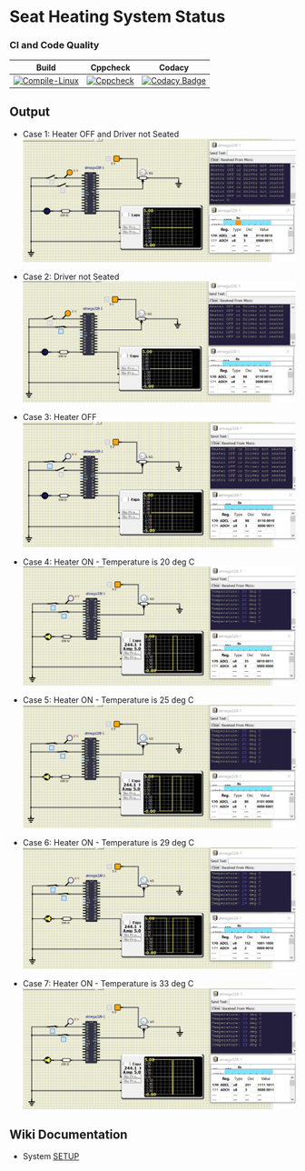 # Seat Heating System Status

### CI and Code Quality

|Build|Cppcheck|Codacy|
|:--:|:--:|:--:|
|[![Compile-Linux](https://github.com/Sanchana-2k/Embedded_C_CaseStudy/actions/workflows/Compile.yml/badge.svg)](https://github.com/Sanchana-2k/Embedded_C_CaseStudy/actions/workflows/Compile.yml)|[![Cppcheck](https://github.com/Sanchana-2k/Embedded_C_CaseStudy/actions/workflows/CodeQulaity.yml/badge.svg)](https://github.com/Sanchana-2k/Embedded_C_CaseStudy/actions/workflows/CodeQulaity.yml)|[![Codacy Badge](https://app.codacy.com/project/badge/Grade/c60e55c9deea470f8ac1c6955b22fff3)](https://www.codacy.com/gh/Sanchana-2k/Embedded_C_CaseStudy/dashboard?utm_source=github.com&amp;utm_medium=referral&amp;utm_content=Sanchana-2k/Embedded_C_CaseStudy&amp;utm_campaign=Badge_Grade)|

## Output

* Case 1: Heater OFF and Driver not Seated
![Heater OFFand Driver not Seated](https://github.com/Sanchana-2k/Embedded_C_CaseStudy/blob/126126133cff7658fb2ca3bbce592a6e5dab6814/simulation/HeaterOFF_SeatandHeater.png)

* Case 2: Driver not Seated
![Driver not Seated](https://github.com/Sanchana-2k/Embedded_C_CaseStudy/blob/126126133cff7658fb2ca3bbce592a6e5dab6814/simulation/HeaterOFF_Seat.png)

* Case 3: Heater OFF
![Heater OFF](https://github.com/Sanchana-2k/Embedded_C_CaseStudy/blob/126126133cff7658fb2ca3bbce592a6e5dab6814/simulation/HeaterOFF_Heater.png)

* Case 4: Heater ON - Temperature is 20 deg C
![Heater ON 20 deg C](https://github.com/Sanchana-2k/Embedded_C_CaseStudy/blob/126126133cff7658fb2ca3bbce592a6e5dab6814/simulation/HeaterON_20degC.png)

* Case 5: Heater ON - Temperature is 25 deg C
![Heater ON 25 deg C](https://github.com/Sanchana-2k/Embedded_C_CaseStudy/blob/126126133cff7658fb2ca3bbce592a6e5dab6814/simulation/HeaterON_25degC.png)

* Case 6: Heater ON - Temperature is 29 deg C
![Heater ON 29 deg C](https://github.com/Sanchana-2k/Embedded_C_CaseStudy/blob/126126133cff7658fb2ca3bbce592a6e5dab6814/simulation/HeaterON_29degC.png)

* Case 7: Heater ON - Temperature is 33 deg C
![Heater ON 33 deg C](https://github.com/Sanchana-2k/Embedded_C_CaseStudy/blob/126126133cff7658fb2ca3bbce592a6e5dab6814/simulation/HeaterON_33degC.png)

## Wiki Documentation
* System [SETUP](https://github.com/Bharathgopal/Emb-C/wiki)
